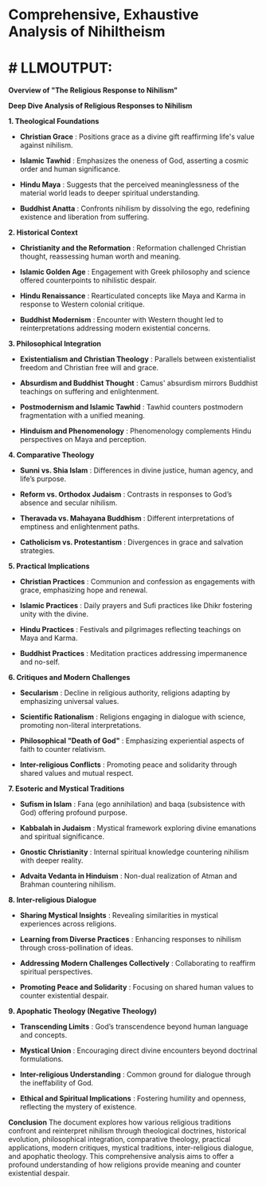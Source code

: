 # Comprehensive, Exhaustive Analysis of Nihiltheism

# # LLMOUTPUT:

**Overview of "The Religious Response to Nihilism"**

**Deep Dive Analysis of Religious Responses to Nihilism**

**1\. Theological Foundations**

- **Christian Grace** : Positions grace as a divine gift reaffirming life's value against nihilism.

- **Islamic Tawhid** : Emphasizes the oneness of God, asserting a cosmic order and human significance.

- **Hindu Maya** : Suggests that the perceived meaninglessness of the material world leads to deeper spiritual understanding.

- **Buddhist Anatta** : Confronts nihilism by dissolving the ego, redefining existence and liberation from suffering.

**2\. Historical Context**

- **Christianity and the Reformation** : Reformation challenged Christian thought, reassessing human worth and meaning.

- **Islamic Golden Age** : Engagement with Greek philosophy and science offered counterpoints to nihilistic despair.

- **Hindu Renaissance** : Rearticulated concepts like Maya and Karma in response to Western colonial critique.

- **Buddhist Modernism** : Encounter with Western thought led to reinterpretations addressing modern existential concerns.

**3\. Philosophical Integration**

- **Existentialism and Christian Theology** : Parallels between existentialist freedom and Christian free will and grace.

- **Absurdism and Buddhist Thought** : Camus' absurdism mirrors Buddhist teachings on suffering and enlightenment.

- **Postmodernism and Islamic Tawhid** : Tawhid counters postmodern fragmentation with a unified meaning.

- **Hinduism and Phenomenology** : Phenomenology complements Hindu perspectives on Maya and perception.

**4\. Comparative Theology**

- **Sunni vs. Shia Islam** : Differences in divine justice, human agency, and life’s purpose.

- **Reform vs. Orthodox Judaism** : Contrasts in responses to God’s absence and secular nihilism.

- **Theravada vs. Mahayana Buddhism** : Different interpretations of emptiness and enlightenment paths.

- **Catholicism vs. Protestantism** : Divergences in grace and salvation strategies.

**5\. Practical Implications**

- **Christian Practices** : Communion and confession as engagements with grace, emphasizing hope and renewal.

- **Islamic Practices** : Daily prayers and Sufi practices like Dhikr fostering unity with the divine.

- **Hindu Practices** : Festivals and pilgrimages reflecting teachings on Maya and Karma.

- **Buddhist Practices** : Meditation practices addressing impermanence and no-self.

**6\. Critiques and Modern Challenges**

- **Secularism** : Decline in religious authority, religions adapting by emphasizing universal values.

- **Scientific Rationalism** : Religions engaging in dialogue with science, promoting non-literal interpretations.

- **Philosophical "Death of God"** : Emphasizing experiential aspects of faith to counter relativism.

- **Inter-religious Conflicts** : Promoting peace and solidarity through shared values and mutual respect.

**7\. Esoteric and Mystical Traditions**

- **Sufism in Islam** : Fana (ego annihilation) and baqa (subsistence with God) offering profound purpose.

- **Kabbalah in Judaism** : Mystical framework exploring divine emanations and spiritual significance.

- **Gnostic Christianity** : Internal spiritual knowledge countering nihilism with deeper reality.

- **Advaita Vedanta in Hinduism** : Non-dual realization of Atman and Brahman countering nihilism.

**8\. Inter-religious Dialogue**

- **Sharing Mystical Insights** : Revealing similarities in mystical experiences across religions.

- **Learning from Diverse Practices** : Enhancing responses to nihilism through cross-pollination of ideas.

- **Addressing Modern Challenges Collectively** : Collaborating to reaffirm spiritual perspectives.

- **Promoting Peace and Solidarity** : Focusing on shared human values to counter existential despair.

**9\. Apophatic Theology (Negative Theology)**

- **Transcending Limits** : God’s transcendence beyond human language and concepts.

- **Mystical Union** : Encouraging direct divine encounters beyond doctrinal formulations.

- **Inter-religious Understanding** : Common ground for dialogue through the ineffability of God.

- **Ethical and Spiritual Implications** : Fostering humility and openness, reflecting the mystery of existence.

**Conclusion** The document explores how various religious traditions confront and reinterpret nihilism through theological doctrines, historical evolution, philosophical integration, comparative theology, practical applications, modern critiques, mystical traditions, inter-religious dialogue, and apophatic theology. This comprehensive analysis aims to offer a profound understanding of how religions provide meaning and counter existential despair.

